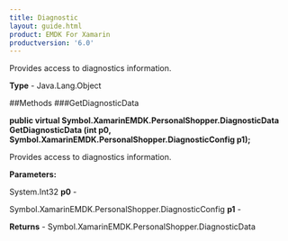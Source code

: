 ```yaml
---
title: Diagnostic
layout: guide.html
product: EMDK For Xamarin 
productversion: '6.0' 
---
```

Provides access to diagnostics information.

**Type** - Java.Lang.Object

##Methods
###GetDiagnosticData

**public virtual Symbol.XamarinEMDK.PersonalShopper.DiagnosticData GetDiagnosticData (int p0, Symbol.XamarinEMDK.PersonalShopper.DiagnosticConfig p1);**

Provides access to diagnostics information.

**Parameters:**

System.Int32 **p0**  - 
        

Symbol.XamarinEMDK.PersonalShopper.DiagnosticConfig **p1**  - 
        

**Returns** - Symbol.XamarinEMDK.PersonalShopper.DiagnosticData

